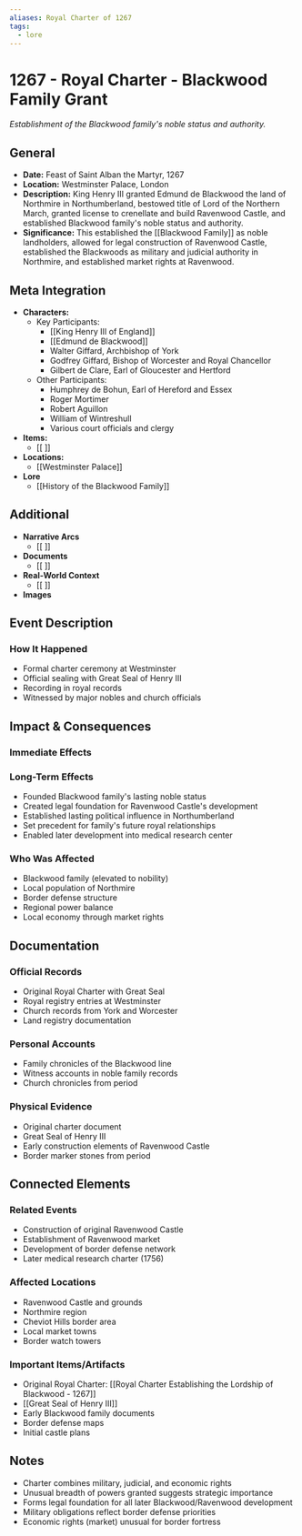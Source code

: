 ```yaml
---
aliases: Royal Charter of 1267
tags:
  - lore
---
```

# 1267 - Royal Charter - Blackwood Family Grant
*Establishment of the Blackwood family's noble status and authority.*

## General

- **Date:** Feast of Saint Alban the Martyr, 1267
- **Location:** Westminster Palace, London
- **Description:** King Henry III granted Edmund de Blackwood the land of Northmire in Northumberland, bestowed title of Lord of the Northern March, granted license to crenellate and build Ravenwood Castle, and established Blackwood family's noble status and authority.
- **Significance:** This established the [[Blackwood Family]] as noble landholders, allowed for legal construction of Ravenwood Castle, established the Blackwoods as military and judicial authority in Northmire, and established market rights at Ravenwood.

## Meta Integration

- **Characters:**
	- Key Participants:
		- [[King Henry III of England]]
		- [[Edmund de Blackwood]]
		- Walter Giffard, Archbishop of York
		- Godfrey Giffard, Bishop of Worcester and Royal Chancellor
		- Gilbert de Clare, Earl of Gloucester and Hertford
	- Other Participants:
		- Humphrey de Bohun, Earl of Hereford and Essex
		- Roger Mortimer
		- Robert Aguillon
		- William of Wintreshull
		- Various court officials and clergy
- **Items:**
	- [[ ]]
- **Locations:** 
	- [[Westminster Palace]]
- **Lore**
	- [[History of the Blackwood Family]]

## Additional

- **Narrative Arcs**
	- [[ ]]
- **Documents**
	- [[ ]]
- **Real-World Context**
	- [[ ]]
- **Images**


## Event Description

### How It Happened
- Formal charter ceremony at Westminster
- Official sealing with Great Seal of Henry III
- Recording in royal records
- Witnessed by major nobles and church officials

## Impact & Consequences
### Immediate Effects

### Long-Term Effects
- Founded Blackwood family's lasting noble status
- Created legal foundation for Ravenwood Castle's development
- Established lasting political influence in Northumberland
- Set precedent for family's future royal relationships
- Enabled later development into medical research center

### Who Was Affected
- Blackwood family (elevated to nobility)
- Local population of Northmire
- Border defense structure
- Regional power balance
- Local economy through market rights

## Documentation
### Official Records
- Original Royal Charter with Great Seal
- Royal registry entries at Westminster
- Church records from York and Worcester
- Land registry documentation

### Personal Accounts
- Family chronicles of the Blackwood line
- Witness accounts in noble family records
- Church chronicles from period

### Physical Evidence
- Original charter document
- Great Seal of Henry III
- Early construction elements of Ravenwood Castle
- Border marker stones from period

## Connected Elements
### Related Events
- Construction of original Ravenwood Castle
- Establishment of Ravenwood market
- Development of border defense network
- Later medical research charter (1756)

### Affected Locations
- Ravenwood Castle and grounds
- Northmire region
- Cheviot Hills border area
- Local market towns
- Border watch towers

### Important Items/Artifacts
- Original Royal Charter: [[Royal Charter Establishing the Lordship of Blackwood - 1267]]
- [[Great Seal of Henry III]]
- Early Blackwood family documents
- Border defense maps
- Initial castle plans

## Notes
- Charter combines military, judicial, and economic rights
- Unusual breadth of powers granted suggests strategic importance
- Forms legal foundation for all later Blackwood/Ravenwood development
- Military obligations reflect border defense priorities
- Economic rights (market) unusual for border fortress